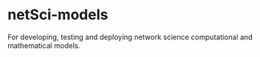 # netSci-models
For developing, testing and deploying network science computational and mathematical models.
